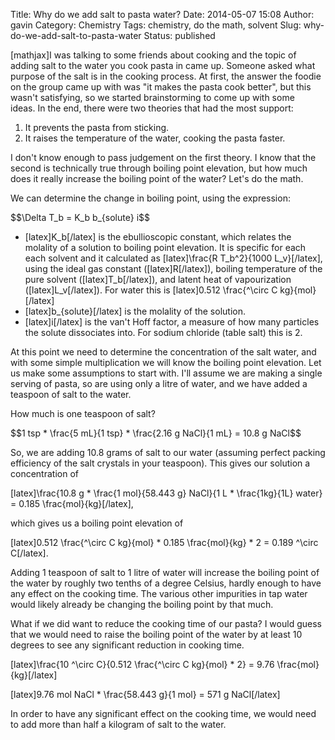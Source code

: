 Title: Why do we add salt to pasta water?
Date: 2014-05-07 15:08
Author: gavin
Category: Chemistry
Tags: chemistry, do the math, solvent
Slug: why-do-we-add-salt-to-pasta-water
Status: published

\[mathjax\]I was talking to some friends about cooking and the topic of
adding salt to the water you cook pasta in came up. Someone asked what
purpose of the salt is in the cooking process. At first, the answer the
foodie on the group came up with was "it makes the pasta cook better",
but this wasn't satisfying, so we started brainstorming to come up with
some ideas. In the end, there were two theories that had the most
support:

1.  It prevents the pasta from sticking.
2.  It raises the temperature of the water, cooking the pasta faster.

I don't know enough to pass judgement on the first theory. I know that
the second is technically true through boiling point elevation, but how
much does it really increase the boiling point of the water? Let's do
the math.<!--more-->

We can determine the change in boiling point, using the expression:

\$\$\\Delta T\_b = K\_b b\_{solute} i\$\$

-   \[latex\]K\_b\[/latex\] is the ebullioscopic constant, which relates
    the molality of a solution to boiling point elevation. It is
    specific for each each solvent and it calculated as
    \[latex\]\\frac{R T\_b\^2}{1000 L\_v}\[/latex\], using the ideal gas
    constant (\[latex\]R\[/latex\]), boiling temperature of the pure
    solvent (\[latex\]T\_b\[/latex\]), and latent heat of vapourization
    (\[latex\]L\_v\[/latex\]). For water this is \[latex\]0.512
    \\frac{\^\\circ C kg}{mol}\[/latex\]
-   \[latex\]b\_{solute}\[/latex\] is the molality of the solution.
-   \[latex\]i\[/latex\] is the van't Hoff factor, a measure of how many
    particles the solute dissociates into. For sodium chloride (table
    salt) this is 2.

At this point we need to determine the concentration of the salt water,
and with some simple multiplication we will know the boiling point
elevation. Let us make some assumptions to start with. I'll assume we
are making a single serving of pasta, so are using only a litre of
water, and we have added a teaspoon of salt to the water.

How much is one teaspoon of salt?

\$\$1 tsp \* \\frac{5 mL}{1 tsp} \* \\frac{2.16 g NaCl}{1 mL} = 10.8 g
NaCl\$\$

So, we are adding 10.8 grams of salt to our water (assuming perfect
packing efficiency of the salt crystals in your teaspoon). This gives
our solution a concentration of

\[latex\]\\frac{10.8 g \* \\frac{1 mol}{58.443 g} NaCl}{1 L \*
\\frac{1kg}{1L} water} = 0.185 \\frac{mol}{kg}\[/latex\],

which gives us a boiling point elevation of

\[latex\]0.512 \\frac{\^\\circ C kg}{mol} \* 0.185 \\frac{mol}{kg} \* 2
= 0.189 \^\\circ C\[/latex\].

Adding 1 teaspoon of salt to 1 litre of water will increase the boiling
point of the water by roughly two tenths of a degree Celsius, hardly
enough to have any effect on the cooking time. The various other
impurities in tap water would likely already be changing the boiling
point by that much.

What if we did want to reduce the cooking time of our pasta? I would
guess that we would need to raise the boiling point of the water by at
least 10 degrees to see any significant reduction in cooking time.

\[latex\]\\frac{10 \^\\circ C}{0.512 \\frac{\^\\circ C kg}{mol} \* 2} =
9.76 \\frac{mol}{kg}\[/latex\]

\[latex\]9.76 mol NaCl \* \\frac{58.443 g}{1 mol} = 571 g NaCl\[/latex\]

In order to have any significant effect on the cooking time, we would
need to add more than half a kilogram of salt to the water.
